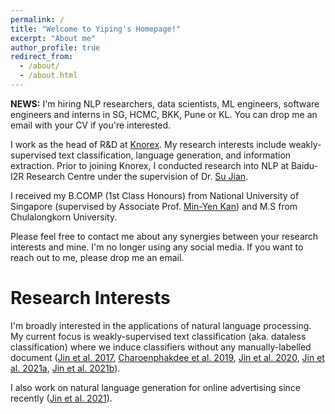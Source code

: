 ```yaml
---
permalink: /
title: "Welcome to Yiping's Homepage!"
excerpt: "About me"
author_profile: true
redirect_from: 
  - /about/
  - /about.html
---
```


**NEWS:** I'm hiring NLP researchers, data scientists, ML engineers, software engineers and interns in SG, HCMC, BKK, Pune or KL. You can drop me an email with your CV if you're interested.

I work as the head of R&D at [Knorex](https://www.knorex.com/). My research interests include weakly-supervised text classification, language generation, and information extraction. Prior to joining Knorex, I conducted research into NLP at Baidu-I2R Research Centre under the supervision of Dr. [Su Jian](http://www.colips.org/~sujian/). 

I received my B.COMP (1st Class Honours) from National University of Singapore (supervised by Associate Prof. [Min-Yen Kan](https://www.comp.nus.edu.sg/~kanmy/index.html))  and M.S from Chulalongkorn University.

Please feel free to contact me about any synergies between your research interests and mine. I'm no longer using any social media. If you want to reach out to me, please drop me an email.

Research Interests
======

I'm broadly interested in the applications of natural language processing. My current focus is weakly-supervised text classification (aka. dataless classification) where we induce classifiers without any manually-labelled document ([Jin et al. 2017](https://www.aclweb.org/anthology/I17-1055.pdf), [Charoenphakdee et al. 2019](https://www.aclweb.org/anthology/D19-1411.pdf), [Jin et al. 2020](https://yipingnus.github.io/publication/2020-10-18-paper-title-number-5), [Jin et al. 2021a](https://arxiv.org/abs/2104.09765), [Jin et al. 2021b](https://arxiv.org/abs/2102.06429)). 

I also work on natural language generation for online advertising since recently ([Jin et al. 2021](https://arxiv.org/abs/2102.05924)).
